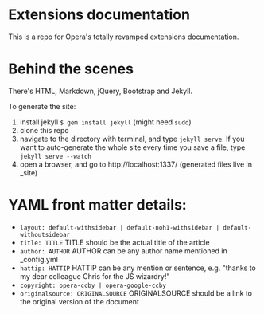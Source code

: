 # Extensions documentation

This is a repo for Opera's totally revamped extensions documentation.

# Behind the scenes

There's HTML, Markdown, jQuery, Bootstrap and Jekyll.

To generate the site:

1. install jekyll `$ gem install jekyll` (might need `sudo`)
2. clone this repo
3. navigate to the directory with terminal, and type `jekyll serve`. If you want to auto-generate the whole site every time you save a file, type `jekyll serve --watch`
4. open a browser, and go to http://localhost:1337/ (generated files live in _site)


# YAML front matter details:

* `layout: default-withsidebar | default-noh1-withsidebar | default-withoutsidebar`
* `title: TITLE` TITLE should be the actual title of the article
* `author: AUTHOR` AUTHOR can be any author name mentioned in _config.yml
* `hattip: HATTIP` HATTIP can be any mention or sentence, e.g. "thanks to my dear colleague Chris for the JS wizardry!"
* `copyright: opera-ccby | opera-google-ccby`
* `originalsource: ORIGINALSOURCE` ORIGINALSOURCE should be a link to the original version of the document